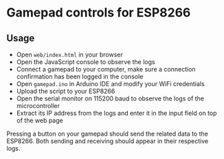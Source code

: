 # Gamepad controls for ESP8266

## Usage
- Open `web/index.html` in your browser
- Open the JavaScript console to observe the logs
- Connect a gamepad to your computer, make sure a connection confirmation has been logged in the console
- Open `gamepad.ino` in Arduino IDE and modify your WiFi credentials
- Upload the script to your ESP8266
- Open the serial monitor on 115200 baud to observe the logs of the microcontroller
- Extract its IP address from the logs and enter it in the input field on top of the web page

Pressing a button on your gamepad should send the related data to the ESP8266. Both sending and receiving should appear in their respective logs.